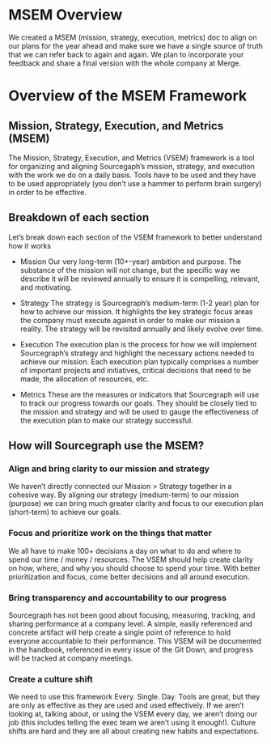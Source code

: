 # MSEM Overview

We created a MSEM (mission, strategy, execution, metrics) doc to align on our plans for the year ahead and make sure we have a single source of truth that we can refer back to again and again. We plan to incorporate your feedback and share a final version with the whole company at Merge.

# Overview of the MSEM Framework

## Mission, Strategy, Execution, and Metrics (MSEM)

The Mission, Strategy, Execution, and Metrics (VSEM) framework is a tool for organizing and aligning Sourcegaph’s mission, strategy, and execution with the work we do on a daily basis. Tools have to be used and they have to be used appropriately (you don’t use a hammer to perform brain surgery) in order to be effective.

## Breakdown of each section

Let’s break down each section of the VSEM framework to better understand how it works

- Mission
  Our very long-term (10+-year) ambition and purpose. The substance of the mission will not change, but the specific way we describe it will be reviewed annually to ensure it is compelling, relevant, and motivating.

- Strategy
  The strategy is Sourcegraph’s medium-term (1-2 year) plan for how to achieve our mission. It highlights the key strategic focus areas the company must execute against in order to make our mission a reality. The strategy will be revisited annually and likely evolve over time.

- Execution
  The execution plan is the process for how we will implement Sourcegraph’s strategy and highlight the necessary actions needed to achieve our mission. Each execution plan typically comprises a number of important projects and initiatives, critical decisions that need to be made, the allocation of resources, etc.

- Metrics
  These are the measures or indicators that Sourcegraph will use to track our progress towards our goals. They should be closely tied to the mission and strategy and will be used to gauge the effectiveness of the execution plan to make our strategy successful.

## How will Sourcegraph use the MSEM?

### Align and bring clarity to our mission and strategy

We haven’t directly connected our Mission > Strategy together in a cohesive way. By aligning our strategy (medium-term) to our mission (purpose) we can bring much greater clarity and focus to our execution plan (short-term) to achieve our goals.

### Focus and prioritize work on the things that matter

We all have to make 100+ decisions a day on what to do and where to spend our time / money / resources. The VSEM should help create clarity on how, where, and why you should choose to spend your time. With better prioritization and focus, come better decisions and all around execution.

### Bring transparency and accountability to our progress

Sourcegraph has not been good about focusing, measuring, tracking, and sharing performance at a company level. A simple, easily referenced and concrete artifact will help create a single point of reference to hold everyone accountable to their performance. This VSEM will be documented in the handbook, referenced in every issue of the Git Down, and progress will be tracked at company meetings.

### Create a culture shift

We need to use this framework Every. Single. Day. Tools are great, but they are only as effective as they are used and used effectively. If we aren’t looking at, talking about, or using the VSEM every day, we aren’t doing our job (this includes telling the exec team we aren’t using it enough!). Culture shifts are hard and they are all about creating new habits and expectations.
